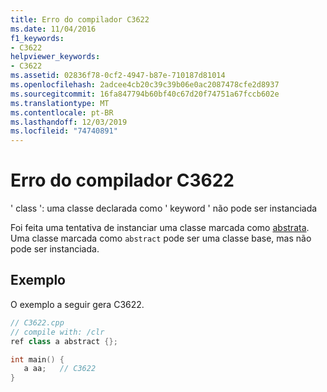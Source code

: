 ```yaml
---
title: Erro do compilador C3622
ms.date: 11/04/2016
f1_keywords:
- C3622
helpviewer_keywords:
- C3622
ms.assetid: 02836f78-0cf2-4947-b87e-710187d81014
ms.openlocfilehash: 2adcee4cb20c39c39b06e0ac2087478cfe2d8937
ms.sourcegitcommit: 16fa847794b60bf40c67d20f74751a67fccb602e
ms.translationtype: MT
ms.contentlocale: pt-BR
ms.lasthandoff: 12/03/2019
ms.locfileid: "74740891"
---
```

# <a name="compiler-error-c3622"></a>Erro do compilador C3622

' class ': uma classe declarada como ' keyword ' não pode ser instanciada

Foi feita uma tentativa de instanciar uma classe marcada como [abstrata](../../extensions/abstract-cpp-component-extensions.md). Uma classe marcada como `abstract` pode ser uma classe base, mas não pode ser instanciada.

## <a name="example"></a>Exemplo

O exemplo a seguir gera C3622.

```cpp
// C3622.cpp
// compile with: /clr
ref class a abstract {};

int main() {
   a aa;   // C3622
}
```
